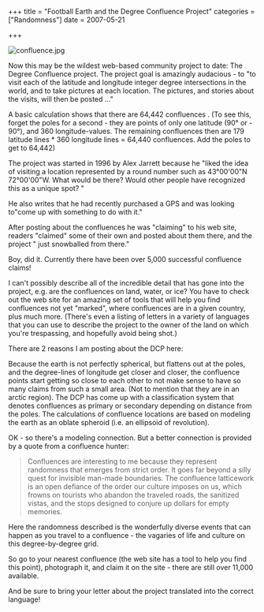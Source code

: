 +++
title = "Football Earth  and the Degree Confluence Project"
categories = ["Randomness"]
date = 2007-05-21


+++


<img src="https://www.fractalog.com/jpg/confluence.jpg" alt="confluence.jpg" />

Now this may be the wildest web-based community project to date: The Degree Confluence project. The project goal is amazingly audacious - to &quot;to visit each of the latitude and longitude integer degree intersections in the world,        and to take pictures at each location. The pictures, and stories about the visits, will then be posted ...&quot;
                        
A basic calculation shows that there are 64,442 confluences . (To see this, forget the poles for a second - they are points of only one latitude (90&deg; or - 90&deg;), and 360 longitude-values. The remaining confluences then are 179 latitude lines * 360 longitude lines = 64,440 confluences. Add the poles to get to 64,442)
                
The project was started in 1996 by Alex Jarrett because he &quot;liked the idea of visiting a location represented by a round number such as 43&deg;00'00&quot;N 72&deg;00'00&quot;W. What would be there? Would other people have recognized this as a unique spot? &quot; 
               
He also writes that he had recently purchased a GPS and was looking to&quot;come up with something to do with it.&quot; 
               
After posting about the confluences he was &quot;claiming&quot; to his web site, readers &quot;claimed&quot; some of their own and posted about them there, and the project &quot; just snowballed from there.&quot;
                
Boy, did it. Currently there have been over 5,000 successful confluence claims!
               
I can't possibly describe all of the incredible detail that has gone into the project, e.g. are the confluences on land, water, or ice? You have to check out the web site for an amazing set of tools that will help you find confluences not yet &quot;marked&quot;, where confluences are in a given country, plus much more. (There's even a listing of letters in a variety of languages that you can use to describe the project to the owner of the land on which you're trespassing, and hopefully avoid being shot.)   
                
There are 2 reasons I am posting about the DCP here:
               
Because the earth is not perfectly spherical, but flattens out at the poles, and the degree-lines of longitude get closer and closer, the confluence points start getting so close to each other to not make sense to have so many claims from such a small area. (Not to mention that they are in an arctic region). The DCP has come up with a classification system that denotes confluences as primary or secondary depending on distance from the poles. The calculations of confluence locations are based on modeling the earth as an oblate spheroid (i.e. an ellipsoid of revolution). 
               
OK - so there's a modeling connection. But a better connection is provided by a quote from a confluence hunter:
               
<blockquote>Confluences are interesting to me because they represent randomness  that emerges from strict order. It goes far beyond a silly quest for  invisible man-made boundaries. The confluence latticework is an open  defiance of the order our culture imposes on us, which frowns on  tourists who abandon the traveled roads, the sanitized vistas, and  the stops designed to conjure up dollars for empty memories. </blockquote>
               
Here the randomness described is the wonderfully diverse events that can happen as you travel to a confluence - the vagaries of life and culture on this degree-by-degree grid.
               
So go to your nearest confluence (the web site has a tool to help you find this point), photograph it, and claim it on the site - there are still over 11,000 available.
               
And be sure to bring your letter about the project translated into the correct language!
